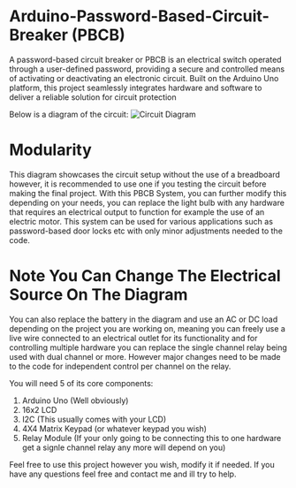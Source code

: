 # Arduino-Password-Based-Circuit-Breaker (PBCB)
A password-based circuit breaker or PBCB is an electrical switch operated through a user-defined password, providing a secure and controlled means of activating or deactivating an electronic circuit. Built on the Arduino Uno platform, this project seamlessly integrates hardware and software to deliver a reliable solution for circuit protection

Below is a diagram of the circuit:
![Circuit Diagram](https://github.com/THEWILDONE4ALL/Arduino-Password-Based-Circuit-Breaker/assets/86284683/9d7e7aa7-a516-453e-9b27-80f49cf18d56)

# Modularity
This diagram showcases the circuit setup without the use of a breadboard however, it is recommended to use one if you testing the circuit before making the final project. With this PBCB System, you can further modify this depending on your needs, you can replace the light bulb with any hardware that requires an electrical output to function for example the use of an electric motor. This system can be used for various applications such as password-based door locks etc with only minor adjustments needed to the code.

# Note You Can Change The Electrical Source On The Diagram
You can also replace the battery in the diagram and use an AC or DC load depending on the project you are working on, meaning you can freely use a live wire connected to an electrical outlet for its functionality and for controlling multiple hardware you can replace the single channel relay being used with dual channel or more. However major changes need to be made to the code for independent control per channel on the relay.

You will need 5 of its core components:
1. Arduino Uno (Well obviously)
2. 16x2 LCD
3. I2C (This usually comes with your LCD)
4. 4X4 Matrix Keypad (or whatever keypad you wish)
5. Relay Module (If your only going to be connecting this to one hardware get a signle channel relay any more will depend on you)

Feel free to use this project however you wish, modify it if needed. If you have any questions feel free and contact me and ill try to help.
